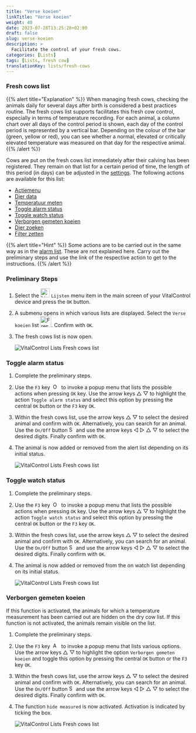 ```yaml
---
title: "Verse koeien"
linkTitle: "Verse koeien"
weight: 40
date: 2023-07-28T13:25:28+02:00
draft: false
slug: verse-koeien
description: >
  Facilitate the control of your fresh cows.
categories: [Lists]
tags: [Lists, fresh cow]
translationKey: lists/fresh-cows
---
```

### Fresh cows list

{{% alert title="Explanation" %}}
When managing fresh cows, checking the animals daily for several days after birth is considered a best practices routine. The fresh cows list supports facilitates this fresh cow control, especially in terms of temperature recording. For each animal, a column chart over all days of the control period is shown, each day of the control period is represented by a vertical bar. Depending on the colour of the bar (green, yellow or red), you can see whether a normal, elevated or critically elevated temperature was measured on that day for the respective animal.
{{% /alert %}}

Cows are put on the fresh cows list immediately after their calving has been registered. They remain on that list for a certain period of time, the length of this period (in days) can be adjusted in the [settings](../../settings/data-acquisition/#controle-periode-verse-koeien).
 The following actions are available for this list:

- [Actiemenu](../alarm/#actiemenu)
- [Dier data](../alarm/#dier-data)
- [Temperatuur meten](../alarm/#temperatuur-meten)
- [Toggle alarm status](#toggle-alarm-status)
- [Toggle watch status](#toggle-watch-status)
- [Verborgen gemeten koeien](#verborgen-gemeten-koeien)
- [Dier zoeken](../alarm/#dier-zoeken)
- [Filter zetten](../alarm/#filter-zetten)

{{% alert title="Hint" %}}
Some actions are to be carried out in the same way as in the [alarm list](../alarm). These are not explained here. Carry out the preliminary steps and use the link of the respective action to get to the instructions.
{{% /alert %}}

### Preliminary Steps

1. Select the <img src="/icons/main/lists.svg" width="25" align="bottom" alt="Lists" /> `Lijsten` menu item in the main screen of your VitalControl device and press the `OK` button.

2. A submenu opens in which various lists are displayed. Select the `Verse koeien` list <img src="/icons/lists/freshcows.svg" width="30" align="bottom" alt="Fresh-cows" />. Confirm with `OK`.

3. The fresh cows list is now open.

   ![VitalControl Lists Fresh cows list](../images/firststeps4.png "Verse koeien list")

### Toggle alarm status

1. Complete the preliminary steps.

2. Use the `F3` key &nbsp;<img src="/icons/footer/open-popup.svg" width="15" align="bottom" alt="Open popup" />&nbsp; to invoke a popup menu that lists the possible actions when pressing `OK` key. Use the arrow keys △ ▽ to highlight the action `Toggle alarm status` and select this option by pressing the central `OK` button or the `F3` key `OK`.

3. Within the fresh cows list, use the arrow keys △ ▽ to select the desired animal and confirm with `OK`. Alternatively, you can search for an animal. Use the `On/Off` button <img src="/icons/footer/search.svg" width="15" align="bottom" alt="Search" /> and use the arrow keys ◁ ▷ △ ▽ to select the desired digits. Finally confirm with `OK`.

4. The animal is now added or removed from the alert list depending on its initial status.

   ![VitalControl Lists Fresh cows list](../images/togglealarmstatus.png "Toggle alarm status")

### Toggle watch status

1. Complete the preliminary steps.

2. Use the `F3` key &nbsp;<img src="/icons/footer/open-popup.svg" width="15" align="bottom" alt="Open popup" />&nbsp; to invoke a popup menu that lists the possible actions when pressing `OK` key. Use the arrow keys △ ▽ to highlight the action `Toggle watch status` and select this option by pressing the central `OK` button or the `F3` key `OK`.

3. Within the fresh cows list, use the arrow keys △ ▽ to select the desired animal and confirm with `OK`. Alternatively, you can search for an animal. Use the `On/Off` button <img src="/icons/footer/search.svg" width="15" align="bottom" alt="Search" /> and use the arrow keys ◁ ▷ △ ▽ to select the desired digits. Finally confirm with `OK`.

4. The animal is now added or removed from the on watch list depending on its initial status.

   ![VitalControl Lists Fresh cows list](../images/togglewatchstatus.png "Toggle watch status")

### Verborgen gemeten koeien

If this function is activated, the animals for which a temperature measurement has been carried out are hidden on the dry cow list. If this function is not activated, the animals remain visible on the list.

1. Complete the preliminary steps.

2. Use the `F3` key &nbsp;<img src="/icons/footer/open-popup.svg" width="15" align="bottom" alt="Actions" />&nbsp; to invoke a popup menu that lists various options. Use the arrow keys △ ▽ to highlight the option `Verborgen gemeten koeien` and toggle this option by pressing the central `OK` button or the `F3` key `OK`.

3. Within the fresh cows list, use the arrow keys △ ▽ to select the desired animal and confirm with `OK`. Alternatively, you can search for an animal. Use the `On/Off` button <img src="/icons/footer/search.svg" width="15" align="bottom" alt="Search" /> and use the arrow keys ◁ ▷ △ ▽ to select the desired digits. Finally confirm with `OK`.

4. The function `hide measured` is now activated. Activation is indicated by ticking the box.

   ![VitalControl Lists Fresh cows list](../images/hidemeasuredcows.png "Verborgen gemeten koeien")
